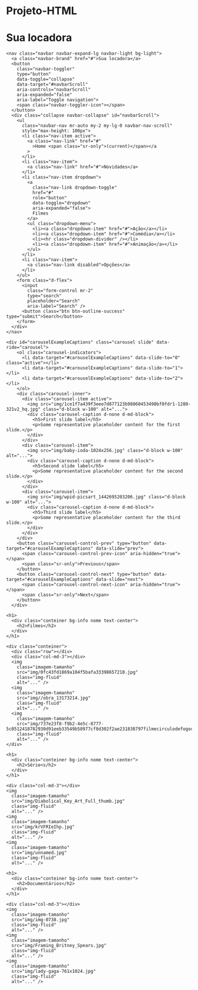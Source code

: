 # Projeto-HTML
<!DOCTYPE html>
<html lang="pt-BR">
  <head>
    <meta charset="UTF-8" />
    <meta name="viewport" content="width=device-width, initial-scale=1.0" />
    <title>Projeto-HTML</title>
    <link
      rel="stylesheet"
      href="https://cdn.jsdelivr.net/npm/bootstrap@4.6.2/dist/css/bootstrap.min.css"
      integrity="sha384-xOolHFLEh07PJGoPkLv1IbcEPTNtaed2xpHsD9ESMhqIYd0nLMwNLD69Npy4HI+N"
      crossorigin="anonymous" />
    <link rel="stylesheet" href="css/index.css" />
    <script
      src="https://cdn.jsdelivr.net/npm/jquery@3.5.1/dist/jquery.slim.min.js"
      integrity="sha384-DfXdz2htPH0lsSSs5nCTpuj/zy4C+OGpamoFVy38MVBnE+IbbVYUew+OrCXaRkfj"
      crossorigin="anonymous"></script>
    <script
      src="https://cdn.jsdelivr.net/npm/bootstrap@4.6.2/dist/js/bootstrap.bundle.min.js"
      integrity="sha384-Fy6S3B9q64WdZWQUiU+q4/2Lc9npb8tCaSX9FK7E8HnRr0Jz8D6OP9dO5Vg3Q9ct"
      crossorigin="anonymous"></script>
    <script src="js/index.js"></script>
  </head>

  <body>
    <div class="nome text-center">
      <h1>Sua locadora</h1>
    </div>

    <nav class="navbar navbar-expand-lg navbar-light bg-light">
      <a class="navbar-brand" href="#">Sua locadora</a>
      <button
        class="navbar-toggler"
        type="button"
        data-toggle="collapse"
        data-target="#navbarScroll"
        aria-controls="navbarScroll"
        aria-expanded="false"
        aria-label="Toggle navigation">
        <span class="navbar-toggler-icon"></span>
      </button>
      <div class="collapse navbar-collapse" id="navbarScroll">
        <ul
          class="navbar-nav mr-auto my-2 my-lg-0 navbar-nav-scroll"
          style="max-height: 100px">
          <li class="nav-item active">
            <a class="nav-link" href="#"
              >Home <span class="sr-only">(current)</span></a
            >
          </li>
          <li class="nav-item">
            <a class="nav-link" href="#">Novidades</a>
          </li>
          <li class="nav-item dropdown">
            <a
              class="nav-link dropdown-toggle"
              href="#"
              role="button"
              data-toggle="dropdown"
              aria-expanded="false">
              Filmes
            </a>
            <ul class="dropdown-menu">
              <li><a class="dropdown-item" href="#">Ação</a></li>
              <li><a class="dropdown-item" href="#">Comédia</a></li>
              <li><hr class="dropdown-divider" /></li>
              <li><a class="dropdown-item" href="#">Animação</a></li>
            </ul>
          </li>
          <li class="nav-item">
            <a class="nav-link disabled">Opções</a>
          </li>
        </ul>
        <form class="d-flex">
          <input
            class="form-control mr-2"
            type="search"
            placeholder="Search"
            aria-label="Search" />
          <button class="btn btn-outline-success" type="submit">Search</button>
        </form>
      </div>
    </nav>

    <div id="carouselExampleCaptions" class="carousel slide" data-ride="carousel">
        <ol class="carousel-indicators">
          <li data-target="#carouselExampleCaptions" data-slide-to="0" class="active"></li>
          <li data-target="#carouselExampleCaptions" data-slide-to="1"></li>
          <li data-target="#carouselExampleCaptions" data-slide-to="2"></li>
        </ol>
        <div class="carousel-inner">
          <div class="carousel-item active">
            <img src="img/1ce1f7a439f3eee7d877123b98060453490bf0fdr1-1280-321v2_hq.jpg" class="d-block w-100" alt="...">
            <div class="carousel-caption d-none d-md-block">
              <h5>First slide label</h5>
              <p>Some representative placeholder content for the first slide.</p>
            </div>
          </div>
          <div class="carousel-item">
            <img src="img/baby-ioda-1024x256.jpg" class="d-block w-100" alt="...">
            <div class="carousel-caption d-none d-md-block">
              <h5>Second slide label</h5>
              <p>Some representative placeholder content for the second slide.</p>
            </div>
          </div>
          <div class="carousel-item">
            <img src="img/wpid-picsart_1442695203206.jpg" class="d-block w-100" alt="...">
            <div class="carousel-caption d-none d-md-block">
              <h5>Third slide label</h5>
              <p>Some representative placeholder content for the third slide.</p>
            </div>
          </div>
        </div>
        <button class="carousel-control-prev" type="button" data-target="#carouselExampleCaptions" data-slide="prev">
          <span class="carousel-control-prev-icon" aria-hidden="true"></span>
          <span class="sr-only">Previous</span>
        </button>
        <button class="carousel-control-next" type="button" data-target="#carouselExampleCaptions" data-slide="next">
          <span class="carousel-control-next-icon" aria-hidden="true"></span>
          <span class="sr-only">Next</span>
        </button>
      </div>

    <h1>
      <div class="conteiner bg-info nome text-center">
        <h2>Filmes</h2>
      </div>
    </h1>

    <div class="conteiner">
      <div class="row"></div>
      <div class="col-md-3"></div>
      <img
        class="imagem-tamanho"
        src="img/0fc43fd1869a104f5bafa33398657210.jpg"
        class="img-fluid"
        alt="..." />
      <img
        class="imagem-tamanho"
        src="img//obra_13173214.jpg"
        class="img-fluid"
        alt="..." />
      <img
        class="imagem-tamanho"
        src="img/737e23f8-f9b2-4e5c-8777-5c0512418782930d91eeb33549b58977cf8d302f2ae231838797filmecirculodefogocartazpostervintagequadroretro79077132365931600x600.webp"
        class="img-fluid"
        alt="..." />
    </div>

    <h1>
      <div class="conteiner bg-info nome text-center">
        <h2>Série<s/h2>
      </div>
    </h1>

    <div class="col-md-3"></div>
    <img
      class="imagem-tamanho"
      src="img/Diabolical_Key_Art_Full_thumb.jpg"
      class="img-fluid"
      alt="..." />
    <img
      class="imagem-tamanho"
      src="img/krVFRIeIhp.jpg"
      class="img-fluid"
      alt="..." />
    <img
      class="imagem-tamanho"
      src="img/unnamed.jpg"
      class="img-fluid"
      alt="..." />

    <h1>
      <div class="conteiner bg-info nome text-center">
        <h2>Documentários</h2>
      </div>
    </h1>

    <div class="col-md-3"></div>
    <img
      class="imagem-tamanho"
      src="img/img-0738.jpg"
      class="img-fluid"
      alt="..." />
    <img
      class="imagem-tamanho"
      src="img/Framing_Britney_Spears.jpg"
      class="img-fluid"
      alt="..." />
    <img
      class="imagem-tamanho"
      src="img/lady-gaga-761x1024.jpg"
      class="img-fluid"
      alt="..." />
  </body>
</html>
